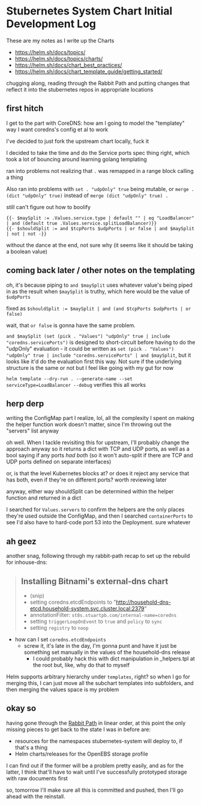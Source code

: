 # Stubernetes System Chart Initial Development Log

These are my notes as I write up the Charts

- https://helm.sh/docs/topics/
- https://helm.sh/docs/topics/charts/
- https://helm.sh/docs/chart_best_practices/
- https://helm.sh/docs/chart_template_guide/getting_started/

chugging along, reading through the Rabbit Path and putting changes that reflect it into the stubernetes repos in appropriate locations

## first hitch

I get to the part with CoreDNS: how am I going to model the "templatey" way I want coredns's config et al to work

I've decided to just fork the upstream chart locally, fuck it

I decided to take the time and do the Service ports spec thing right, which took a lot of bouncing around learning golang templating

ran into problems not realizing that `.` was remapped in a range block calling a thing

Also ran into problems with `set . "udpOnly" true` being mutable, or `merge . (dict "udpOnly" true)` instead of `merge (dict "udpOnly" true) .`

still can't figure out how to boolify

```
{{- $maySplit := .Values.service.type | default "" | eq "LoadBalancer" | and (default true .Values.service.splitLoadBalancer)}}
{{- $shouldSplit := and $tcpPorts $udpPorts | or false | and $maySplit | not | not -}}
```

without the dance at the end, not sure why (it seems like it should be taking a boolean value)

## coming back later / other notes on the templating

oh, it's because piping to `and $maySplit` uses whatever value's being piped in as the result when `$maySplit` is truthy, which here would be the value of `$udpPorts`

fixed as `$shouldSplit := $maySplit | and (and $tcpPorts $udpPorts | or false)`

wait, that `or false` is gonna have the same problem.

`and $maySplit (set (pick . "Values") "udpOnly" true | include "coredns.servicePorts")` is designed to short-circuit before having to do the "udpOnly" evaluation - it could be written as `set (pick . "Values") "udpOnly" true | include "coredns.servicePorts" | and $maySplit`, but it looks like it'd do the evaluation first this way. Not sure if the underlying structure is the same or not but I feel like going with my gut for now

`helm template --dry-run . --generate-name --set serviceType=LoadBalancer --debug` verifies this all works

## herp derp

writing the ConfigMap part I realize, lol, all the complexity I spent on making the helper function work doesn't matter, since I'm throwing out the "servers" list anyway

oh well. When I tackle revisiting this for upstream, I'll probably change the approach anyway so it returns a dict with TCP and UDP ports, as well as a bool saying if any ports *had both* (so it won't auto-split if there are TCP and UDP ports defined on separate interfaces)

or, is that the level Kubernetes blocks at? or does it reject any service that has both, even if they're on different ports? worth reviewing later

anyway, either way shouldSplit can be determined within the helper function and returned in a dict

I searched for `Values.servers` to confirm the helpers are the only places they're used outside the ConfigMap, and then I searched `containerPorts` to see I'd also have to hard-code port 53 into the Deployment. sure whatever

## ah geez

another snag, following through my rabbit-path recap to set up the rebuild for inhouse-dns:

> ## Installing Bitnami's external-dns chart
>
> - (snip)
> - setting coredns.etcdEndpoints to "http://household-dns-etcd.household-system.svc.cluster.local:2379"
> - annotationFilter: `st8s.stuartpb.com/internal-name=coredns`
> - setting `triggerLoopOnEvent` to `true` and `policy` to `sync`
> - setting `registry` to `noop`

- how can I set `coredns.etcdEndpoints`
  - screw it, it's late in the day, I'm gonna punt and have it just be something set manually in the values of the household-dns release
    - I could probably hack this with dict manipulation in _helpers.tpl at the root but, like, why do that to myself

Helm supports arbitrary hierarchy under `templates`, right? so when I go for merging this, I can just move all the subchart templates into subfolders, and then merging the values space is my problem

## okay so

having gone through the [Rabbit Path](58ebafed-21df-46da-9c7a-ff91f51f06f8.md) in linear order, at this point the only missing pieces to get back to the state I was in before are:

- resources for the namespaces stubernetes-system will deploy to, if that's a thing
- Helm charts/releases for the OpenEBS storage profile

I can find out if the former will be a problem pretty easily, and as for the latter, I think that'll have to wait until I've successfully prototyped storage with raw documents first

so, tomorrow I'll make sure all this is committed and pushed, then I'll go ahead with the reinstall.
